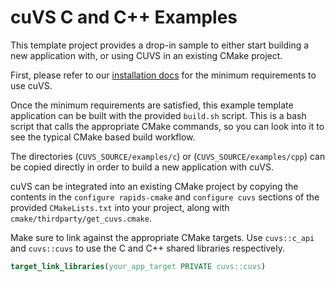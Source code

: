 # cuVS C and C++ Examples

This template project provides a drop-in sample to either start building a new application with, or using CUVS in an existing CMake project. 

First, please refer to our [installation docs](https://docs.rapids.ai/api/cuvs/stable/build.html#cuda-gpu-requirements) for the minimum requirements to use cuVS.

Once the minimum requirements are satisfied, this example template application can be built with the provided `build.sh` script. This is a bash script that calls the appropriate CMake commands, so you can look into it to see the typical CMake based build workflow.  

The directories (`CUVS_SOURCE/examples/c`) or (`CUVS_SOURCE/examples/cpp`) can be copied directly in order to build a new application with cuVS.

cuVS can be integrated into an existing CMake project by copying the contents in the `configure rapids-cmake` and `configure cuvs` sections of the provided `CMakeLists.txt` into your project, along with `cmake/thirdparty/get_cuvs.cmake`. 

Make sure to link against the appropriate CMake targets. Use `cuvs::c_api` and `cuvs::cuvs` to use the C and C++ shared libraries respectively.

```cmake
target_link_libraries(your_app_target PRIVATE cuvs::cuvs)
```